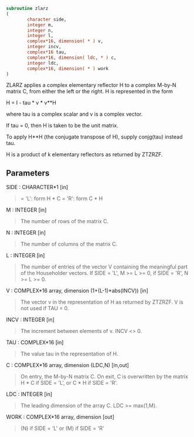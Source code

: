 ```fortran
subroutine zlarz
(
        character side,
        integer m,
        integer n,
        integer l,
        complex*16, dimension( * ) v,
        integer incv,
        complex*16 tau,
        complex*16, dimension( ldc, * ) c,
        integer ldc,
        complex*16, dimension( * ) work
)
```

ZLARZ applies a complex elementary reflector H to a complex
M-by-N matrix C, from either the left or the right. H is represented
in the form

H = I - tau * v * v**H

where tau is a complex scalar and v is a complex vector.

If tau = 0, then H is taken to be the unit matrix.

To apply H**H (the conjugate transpose of H), supply conjg(tau) instead
tau.

H is a product of k elementary reflectors as returned by ZTZRZF.

## Parameters
SIDE : CHARACTER*1 [in]
> = 'L': form  H * C
> = 'R': form  C * H

M : INTEGER [in]
> The number of rows of the matrix C.

N : INTEGER [in]
> The number of columns of the matrix C.

L : INTEGER [in]
> The number of entries of the vector V containing
> the meaningful part of the Householder vectors.
> If SIDE = 'L', M >= L >= 0, if SIDE = 'R', N >= L >= 0.

V : COMPLEX*16 array, dimension (1+(L-1)*abs(INCV)) [in]
> The vector v in the representation of H as returned by
> ZTZRZF. V is not used if TAU = 0.

INCV : INTEGER [in]
> The increment between elements of v. INCV <> 0.

TAU : COMPLEX*16 [in]
> The value tau in the representation of H.

C : COMPLEX*16 array, dimension (LDC,N) [in,out]
> On entry, the M-by-N matrix C.
> On exit, C is overwritten by the matrix H * C if SIDE = 'L',
> or C * H if SIDE = 'R'.

LDC : INTEGER [in]
> The leading dimension of the array C. LDC >= max(1,M).

WORK : COMPLEX*16 array, dimension [out]
> (N) if SIDE = 'L'
> or (M) if SIDE = 'R'
